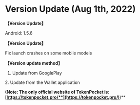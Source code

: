 # Version Update (Aug 1th, 2022)

**【Version Update】**

Android: 1.5.6



**【Version Update】**

Fix launch crashes on some mobile models



**【Version update method】‌**

1. Update from GooglePlay

&#x20; 2\. Update from the Wallet application&#x20;

**(Note: The only official website of TokenPocket is:** [**https://tokenpocket.pro/**](https://tokenpocket.pro/)**)**

